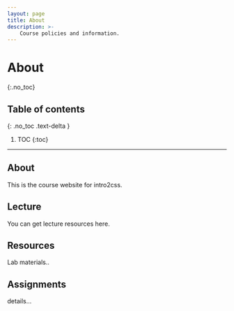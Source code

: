 ```yaml
---
layout: page
title: About
description: >-
    Course policies and information.
---
```


# About
{:.no_toc}

## Table of contents
{: .no_toc .text-delta }

1. TOC
{:toc}

---

## About

This is the course website for intro2css.

## Lecture

You can get lecture resources here.

## Resources

Lab materials..

## Assignments

details...
